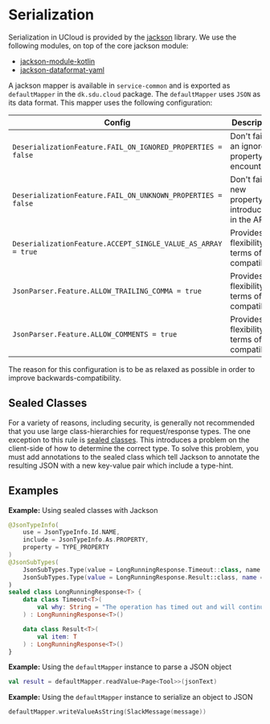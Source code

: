 # Serialization

Serialization in UCloud is provided by the [jackson](https://github.com/FasterXML/jackson) library. We use the
following modules, on top of the core jackson module:

- [jackson-module-kotlin](https://github.com/FasterXML/jackson-module-kotlin)
- [jackson-dataformat-yaml](https://github.com/FasterXML/jackson-dataformats-text)
 
A jackson mapper is available in `service-common` and is exported as `defaultMapper` in the `dk.sdu.cloud` package.
The `defaultMapper` uses `JSON` as its data format. This mapper uses the following configuration:

| Config | Description |
|--------|-------------|
| `DeserializationFeature.FAIL_ON_IGNORED_PROPERTIES = false` | Don't fail if an ignored property is encountered  |
| `DeserializationFeature.FAIL_ON_UNKNOWN_PROPERTIES = false` | Don't fail if a new property is introduced in the API |
| `DeserializationFeature.ACCEPT_SINGLE_VALUE_AS_ARRAY = true` | Provides flexibility in terms of compatibility |
| `JsonParser.Feature.ALLOW_TRAILING_COMMA = true` | Provides flexibility in terms of compatibility |
| `JsonParser.Feature.ALLOW_COMMENTS = true` | Provides flexibility in terms of compatibility |

The reason for this configuration is to be as relaxed as possible in order to improve backwards-compatibility.

## Sealed Classes

For a variety of reasons, including security, is generally not recommended that you use large class-hierarchies for
request/response types. The one exception to this rule is
[sealed classes](https://kotlinlang.org/docs/reference/sealed-classes.html). This introduces a problem on the
client-side of how to determine the correct type. To solve this problem, you must add annotations to the sealed class
which tell Jackson to annotate the resulting JSON with a new key-value pair which include a type-hint.

## Examples

__Example:__ Using sealed classes with Jackson

```kotlin
@JsonTypeInfo(
    use = JsonTypeInfo.Id.NAME,
    include = JsonTypeInfo.As.PROPERTY,
    property = TYPE_PROPERTY
)
@JsonSubTypes(
    JsonSubTypes.Type(value = LongRunningResponse.Timeout::class, name = "timeout"),
    JsonSubTypes.Type(value = LongRunningResponse.Result::class, name = "result")
)
sealed class LongRunningResponse<T> {
    data class Timeout<T>(
        val why: String = "The operation has timed out and will continue in the background"
    ) : LongRunningResponse<T>()

    data class Result<T>(
        val item: T
    ) : LongRunningResponse<T>()
}
```


__Example:__ Using the `defaultMapper` instance to parse a JSON object

```kotlin
val result = defaultMapper.readValue<Page<Tool>>(jsonText)
```

__Example:__ Using the `defaultMapper` instance to serialize an object to JSON

```kotlin
defaultMapper.writeValueAsString(SlackMessage(message))
```
